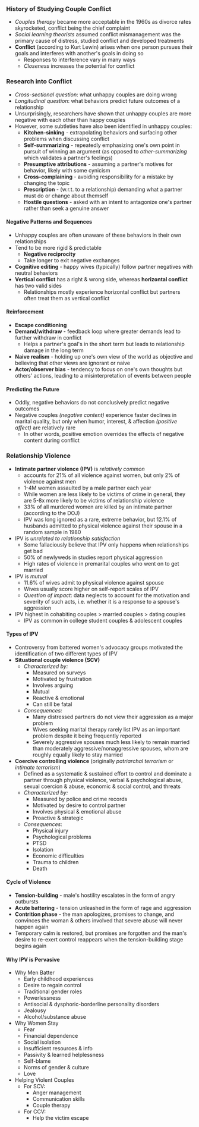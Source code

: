 ### History of Studying Couple Conflict
* *Couples therapy* became more acceptable in the 1960s as divorce rates skyrocketed, conflict being the chief complaint
* *Social learning theorists* assumed conflict mismanagement was the primary cause of distress, studied conflict and developed treatments
* **Conflict** (according to Kurt Lewin) arises when one person pursues their goals and interferes with another's goals in doing so
	* Responses to interference vary in many ways
	* *Closeness* increases the potential for conflict

### Research into Conflict
* *Cross-sectional question*: what unhappy couples are doing wrong
* *Longitudinal question*: what behaviors predict future outcomes of a relationship
* Unsurprisingly, researchers have shown that unhappy couples are more negative with each other than happy couples
* However, some subtleties have also been identified in unhappy couples:
	* **Kitchen-sinking** - extrapolating behaviors and surfacing other problems when discussing conflict
	* **Self-summarizing** - repeatedly emphasizing one's own point in pursuit of winning an argument (as opposed to *other-summarizing* which validates a partner's feelings)
	* **Presumptive attributions** - assuming a partner's motives for behavior, likely with some cynicism
	* **Cross-complaining** - avoiding responsibility for a mistake by changing the topic
	* **Prescription** - (w.r.t. to a relationship) demanding what a partner must do or change about themself
	* **Hostile questions** - asked with an intent to antagonize one's partner rather than seek a genuine answer

#### Negative Patterns and Sequences
* Unhappy couples are often unaware of these behaviors in their own relationships
* Tend to be more rigid & predictable
	* **Negative reciprocity**
	* Take longer to exit negative exchanges
* **Cognitive editing** - happy wives (typically) follow partner negatives with neutral behaviors
* **Vertical conflict** has a right & wrong side, whereas **horizontal conflict** has two valid sides
	* Relationships mostly experience horizontal conflict but partners often treat them as vertical conflict

#### Reinforcement
* **Escape conditioning**
* **Demand/withdraw** - feedback loop where greater demands lead to further withdraw in conflict
	* Helps a partner's goal's in the short term but leads to relationship damage in the long term
* **Naive realism** - holding up one's own view of the world as objective and believing that other views are ignorant or naive
* **Actor/observer bias** - tendency to focus on one's own thoughts but others' actions, leading to a misinterpretation of events between people

#### Predicting the Future
* Oddly, negative behaviors do not conclusively predict negative outcomes
* Negative couples *(negative content)* experience faster declines in marital quality, but only when humor, interest, & affection *(positive affect)* are relatively rare
	* In other words, positive emotion overrides the effects of negative content during conflict

### Relationship Violence
* **Intimate partner violence (IPV)** is *relatively common*
	* accounts for 21% of all violence against women, but only 2% of violence against men
	* 1-4M women assaulted by a male partner each year
	* While women are less likely to be victims of crime in general, they are 5-8x more likely to be victims of relationship violence
	* 33% of all murdered women are killed by an intimate partner (according to the DOJ)
	* IPV was long ignored as a rare, extreme behavior, but 12.1% of husbands admitted to physical violence against their spouse in a random sample in 1980
* IPV is *unrelated to relationship satisfaction*
	* Some fallaciously believe that IPV only happens when relationships get bad
	* 50% of newlyweds in studies report physical aggression
	* High rates of violence in premarital couples who went on to get married
* IPV is *mutual*
	* 11.6% of wives admit to physical violence against spouse
	* Wives usually score higher on self-report scales of IPV
	* *Question of impact*: data neglects to account for the motivation and severity of such acts, i.e. whether it is a response to a spouse's aggression
* IPV highest in cohabiting couples > married couples > dating couples
	* IPV as common in college student couples & adolescent couples

#### Types of IPV
* Controversy from battered women's advocacy groups motivated the identification of two different types of IPV
* **Situational couple violence (SCV)**
	* *Characterized by:* 
		* Measured on surveys
		* Motivated by frustration
		* Involves arguing
		* Mutual
		* Reactive & emotional
		* Can still be fatal
	* *Consequences:*
		* Many distressed partners do not view their aggression as a major problem
		* Wives seeking marital therapy rarely list IPV as an important problem despite it being frequently reported
		* Severely aggressive spouses much less likely to remain married than moderately aggressive/nonaggressive spouses, whom are roughly equally likely to stay married
* **Coercive controlling violence** (originally *patriarchal terrorism* or *intimate terrorism*)
	* Defined as a systematic & sustained effort to control and dominate a partner through physical violence, verbal & psychological abuse, sexual coercion & abuse, economic & social control, and threats
	* *Characterized by:*
		* Measured by police and crime records
		* Motivated by desire to control partner
		* Involves physical & emotional abuse
		* Proactive & strategic
	* *Consequences*:
		* Physical injury
		* Psychological problems
		* PTSD
		* Isolation
		* Economic difficulties
		* Trauma to children
		* Death

#### **Cycle of Violence**
* **Tension-building** - male's hostility escalates in the form of angry outbursts
* **Acute battering** - tension unleashed in the form of rage and aggression
* **Contrition phase** - the man apologizes, promises to change, and convinces the woman & others involved that severe abuse will never happen again
* Temporary calm is restored, but promises are forgotten and the man's desire to re-exert control reappears when the tension-building stage begins again

#### Why IPV is Pervasive
* Why Men Batter
	* Early childhood experiences
	* Desire to regain control
	* Traditional gender roles
	* Powerlessness
	* Antisocial & dysphoric-borderline personality disorders
	* Jealousy
	* Alcohol/substance abuse
* Why Women Stay
	* Fear
	* Financial dependence
	* Social isolation
	* Insufficient resources & info
	* Passivity & learned helplessness
	* Self-blame
	* Norms of gender & culture
	* Love
* Helping Violent Couples
	* For SCV:
		* Anger management
		* Communication skills
		* Couple therapy
	* For CCV:
		* Help the victim escape